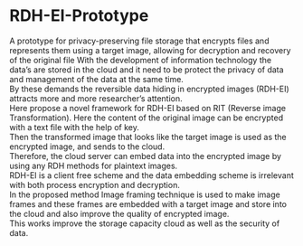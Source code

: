 # RDH-EI-Prototype
A prototype for privacy-preserving file storage that encrypts files and represents them using a target image, allowing for decryption and recovery of the original file
With the development of information technology the data’s are stored in the cloud and it need 
to be protect the privacy of data and management of the data at the same time.   
By these demands the reversible data hiding in encrypted images (RDH-EI) attracts more and 
more researcher’s attention.   
Here propose a novel framework for RDH-EI based on RIT (Reverse image Transformation). 
Here the content of the original image can be encrypted with a text file with the help of key.  
Then the transformed image that looks like the target image is used as the encrypted image, and 
sends to the cloud.   
Therefore, the cloud server can embed data into the encrypted image by using any RDH 
methods for plaintext images.   
RDH-EI is a client free scheme and the data embedding scheme is irrelevant with both process 
encryption and decryption.   
In the proposed method Image framing technique is used to make image frames and these 
frames are embedded with a target image and store into the cloud and also improve the quality 
of encrypted image.   
This works improve the storage capacity cloud as well as the security of data. 
